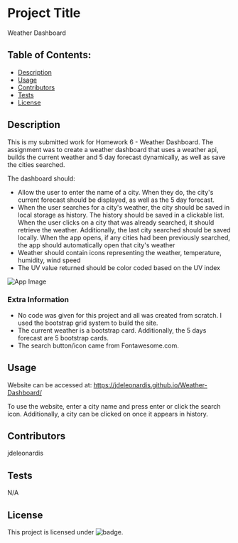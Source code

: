 # Project Title
Weather Dashboard

## Table of Contents:
- [Description](#Description)
- [Usage](#Usage)
- [Contributors](#Contributors)
- [Tests](#Tests)
- [License](#License)

## Description
This is my submitted work for Homework 6 - Weather Dashboard.  The assignment was to create a weather dashboard that uses a weather api, builds the current weather and 5 day forecast dynamically, as well as save the cities searched.

The dashboard should:
* Allow the user to enter the name of a city.  When they do, the city's current forecast should be displayed, as well as the 5 day forecast.
* When the user searches for a city's weather, the city should be saved in local storage as history.  The history should be saved in a clickable list.  When the user clicks on a city that was already searched, it should retrieve the weather.  Additionally, the last city searched should be saved locally.  When the app opens, if any cities had been previously searched, the app should automatically open that city's weather
* Weather should contain icons representing the weather, temperature, humidity, wind speed
* The UV value returned should be color coded based on the UV index

![App Image](https://user-images.githubusercontent.com/58078950/88950662-f0fd9500-d262-11ea-8eb5-d45b21d60fe2.png)


### Extra Information
* No code was given for this project and all was created from scratch.  I used the bootstrap grid system to build the site.
* The current weather is a bootstrap card.  Additionally, the 5 days forecast are 5 bootstrap cards.
* The search button/icon came from Fontawesome.com.

## Usage
Website can be accessed at: https://jdeleonardis.github.io/Weather-Dashboard/

To use the website, enter a city name and press enter or click the search icon.  Additionally, a city can be clicked on once it appears in history.

## Contributors
jdeleonardis

## Tests
N/A

## License
This project is licensed under ![badge](https://img.shields.io/badge/License-MIT-blue).